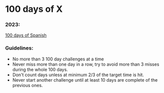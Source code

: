 # 100 days of X

### 2023:
[100 days of Spanish](2023/spanish.md)

### Guidelines:
- No more than 3 100 day challenges at a time
- Never miss more than one day in a row, try to avoid more than 3 misses during the whole 100 days.
- Don't count days unless at minimum 2/3 of the target time is hit.
- Never start another challenge until at least 10 days are complete of the previous ones.
